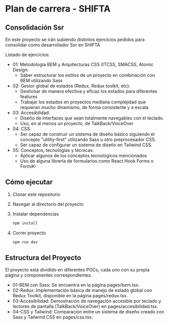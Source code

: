 # Plan de carrera - SHIFTA

## Consolidación Ssr

En este proyecto se irán subiendo distintos ejercicios pedidos para consolidar como desarrollador Ssr en SHIFTA

Listado de ejercicios: 
- 01: Metodología BEM y Arquitecturas CSS (ITCSS, SMACSS, Atomic Design:
  - Saber estructurar los estilos de un proyecto en combinación con BEM utilizando Sass
- 02: Gestor global de estados (Redux, Redux toolkit, etc):
  - Gestionar de manera efectiva y eficaz los estados para diferentes features
  - Trabajar los estados en proyectos mediana complejidad que requieran mucho dinamismo, de forma consistente y a escala
- 03: Accesibilidad:
  - Diseño de interfaces que sean totalmente navegables con el teclado.
  - Uso, en al menos un proyecto, de TalkBack/VoiceOver
- 04: CSS:
  - Ser capaz de construir un sistema de diseño básico siguiendo el concepto "utility-first" utilizando Sass u otro preprocesador CSS.
  - Ser capaz de configurar un sistema de diseño en Tailwind CSS.
- 05: Conceptos, tecnologías y técnicas:
  - Aplicar algunos de los conceptos tecnológicos mencionados
  - Uso de alguna librería de formularios como React Hook Forms o FormiK- 

## Cómo ejecutar

1. Clonar este repositorio
2. Navegar al directorio del proyecto
3. Instalar dependencias
   
    ```sh
    npm install
    ```
4. Correr proyecto
   
    ```sh
    npm run dev
    ```

## Estructura del Proyecto

El proyecto está dividido en diferentes POCs, cada uno con su propia página y componentes correspondientes.

- 01-BEM con Sass: Se encuentra en la página pages/bem.tsx.
- 02-Redux: Implementación básica de manejo de estado global con Redux Toolkit, disponible en la página pages/redux.tsx.
- 03-Accesibilidad: Demostración de navegación accesible por teclado y lectores de pantalla (TalkBack/VoiceOver) en pages/accesibilidad.tsx.
- 04-CSS y Tailwind: Comparación entre un sistema de diseño creado con Sass y Tailwind CSS en pages/css.tsx.
